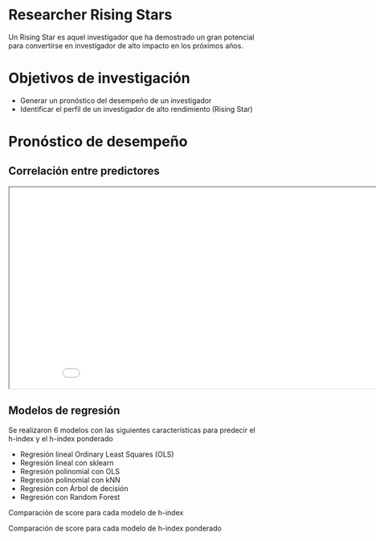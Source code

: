 # Researcher Rising Stars

Un Rising Star es aquel investigador que ha demostrado un gran potencial para convertirse en investigador de alto impacto en los próximos años.

# Objetivos de investigación
* Generar un pronóstico del desempeño de un investigador
* Identificar el perfil de un investigador de alto rendimiento (Rising Star)

# Pronóstico de desempeño
## Correlación entre predictores

<iframe src="Figures/heatmap.html" height="400" width="900"></iframe>

## Modelos de regresión
Se realizaron 6 modelos con las siguientes características para predecir el h-index y el h-index ponderado

* Regresión lineal Ordinary Least Squares (OLS)
* Regresión lineal con sklearn
* Regresión polinomial con OLS
* Regresión polinomial con kNN
* Regresión con Árbol de decisión
* Regresión con Random Forest

Comparación de score para cada modelo de h-index

Comparación de score para cada modelo de h-index ponderado

